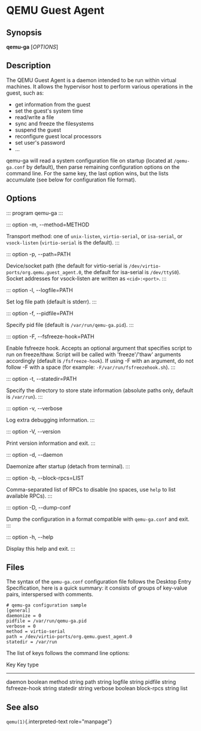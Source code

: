 # QEMU Guest Agent

## Synopsis

**qemu-ga** \[*OPTIONS*\]

## Description

The QEMU Guest Agent is a daemon intended to be run within virtual
machines. It allows the hypervisor host to perform various operations in
the guest, such as:

-   get information from the guest
-   set the guest\'s system time
-   read/write a file
-   sync and freeze the filesystems
-   suspend the guest
-   reconfigure guest local processors
-   set user\'s password
-   \...

qemu-ga will read a system configuration file on startup (located at
`/qemu-ga.conf` by default), then parse remaining configuration options
on the command line. For the same key, the last option wins, but the
lists accumulate (see below for configuration file format).

## Options

::: program
qemu-ga
:::

::: option
-m, \--method=METHOD

Transport method: one of `unix-listen`, `virtio-serial`, or
`isa-serial`, or `vsock-listen` (`virtio-serial` is the default).
:::

::: option
-p, \--path=PATH

Device/socket path (the default for virtio-serial is
`/dev/virtio-ports/org.qemu.guest_agent.0`, the default for isa-serial
is `/dev/ttyS0`). Socket addresses for vsock-listen are written as
`<cid>:<port>`.
:::

::: option
-l, \--logfile=PATH

Set log file path (default is stderr).
:::

::: option
-f, \--pidfile=PATH

Specify pid file (default is `/var/run/qemu-ga.pid`).
:::

::: option
-F, \--fsfreeze-hook=PATH

Enable fsfreeze hook. Accepts an optional argument that specifies script
to run on freeze/thaw. Script will be called with \'freeze\'/\'thaw\'
arguments accordingly (default is `/fsfreeze-hook`). If using -F with an
argument, do not follow -F with a space (for example:
`-F/var/run/fsfreezehook.sh`).
:::

::: option
-t, \--statedir=PATH

Specify the directory to store state information (absolute paths only,
default is `/var/run`).
:::

::: option
-v, \--verbose

Log extra debugging information.
:::

::: option
-V, \--version

Print version information and exit.
:::

::: option
-d, \--daemon

Daemonize after startup (detach from terminal).
:::

::: option
-b, \--block-rpcs=LIST

Comma-separated list of RPCs to disable (no spaces, use `help` to list
available RPCs).
:::

::: option
-D, \--dump-conf

Dump the configuration in a format compatible with `qemu-ga.conf` and
exit.
:::

::: option
-h, \--help

Display this help and exit.
:::

## Files

The syntax of the `qemu-ga.conf` configuration file follows the Desktop
Entry Specification, here is a quick summary: it consists of groups of
key-value pairs, interspersed with comments.

    # qemu-ga configuration sample
    [general]
    daemonize = 0
    pidfile = /var/run/qemu-ga.pid
    verbose = 0
    method = virtio-serial
    path = /dev/virtio-ports/org.qemu.guest_agent.0
    statedir = /var/run

The list of keys follows the command line options:

  Key             Key type
  --------------- -------------
  daemon          boolean
  method          string
  path            string
  logfile         string
  pidfile         string
  fsfreeze-hook   string
  statedir        string
  verbose         boolean
  block-rpcs      string list

## See also

`qemu(1)`{.interpreted-text role="manpage"}
